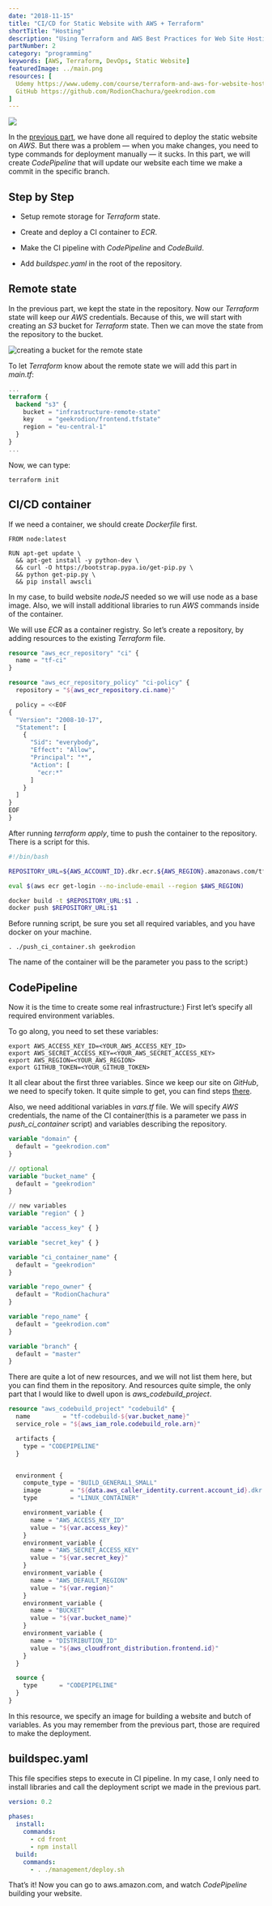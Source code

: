 ```yaml
---
date: "2018-11-15"
title: "CI/CD for Static Website with AWS + Terraform"
shortTitle: "Hosting"
description: "Using Terraform and AWS Best Practices for Web Site Hosting"
partNumber: 2
category: "programming"
keywords: [AWS, Terraform, DevOps, Static Website]
featuredImage: ../main.png
resources: [
  Udemy https://www.udemy.com/course/terraform-and-aws-for-website-hosting/,
  GitHub https://github.com/RodionChachura/geekrodion.com
]
---
```


![](../main.png)

In the [previous part](/blog/aws-website/hosting), we have done all required to deploy the static website on *AWS*. But there was a problem — when you make changes, you need to type commands for deployment manually — it sucks. In this part, we will create *CodePipeline* that will update our website each time we make a commit in the specific branch.

## Step by Step

* Setup remote storage for *Terraform* state.

* Create and deploy a CI container to *ECR*.

* Make the CI pipeline with *CodePipeline* and *CodeBuild*.

* Add *buildspec.yaml* in the root of the repository.

## Remote state

In the previous part, we kept the state in the repository. Now our *Terraform* state will keep our *AWS* credentials. Because of this, we will start with creating an *S3* bucket for *Terraform* state. Then we can move the state from the repository to the bucket.

![creating a bucket for the remote state](remote.gif)

To let *Terraform* know about the remote state we will add this part in *main.tf*:

```hcl:title=main.tf
...
terraform {
  backend "s3" {
    bucket = "infrastructure-remote-state"
    key    = "geekrodion/frontend.tfstate"
    region = "eu-central-1"
  }
}
...
```

Now, we can type:

```shell{ promptUser: geekrodion }
terraform init
```

## CI/CD container

If we need a container, we should create *Dockerfile* first.

```Dockerfile:title=Dockerfile
FROM node:latest

RUN apt-get update \
  && apt-get install -y python-dev \
  && curl -O https://bootstrap.pypa.io/get-pip.py \
  && python get-pip.py \
  && pip install awscli
```

In my case, to build website *nodeJS* needed so we will use node as a base image. Also, we will install additional libraries to run *AWS* commands inside of the container.

We will use *ECR* as a container registry. So let’s create a repository, by adding resources to the existing *Terraform* file.

```hcl:title=main.tf
resource "aws_ecr_repository" "ci" {
  name = "tf-ci"
}

resource "aws_ecr_repository_policy" "ci-policy" {
  repository = "${aws_ecr_repository.ci.name}"

  policy = <<EOF
{
  "Version": "2008-10-17",
  "Statement": [
    {
      "Sid": "everybody",
      "Effect": "Allow",
      "Principal": "*",
      "Action": [
        "ecr:*"
      ]
    }
  ]
}
EOF
}
```

After running *terraform apply*, time to push the container to the repository. There is a script for this.

```shell:title=push_ci_container.sh
#!/bin/bash

REPOSITORY_URL=${AWS_ACCOUNT_ID}.dkr.ecr.${AWS_REGION}.amazonaws.com/tf-ci

eval $(aws ecr get-login --no-include-email --region $AWS_REGION)

docker build -t $REPOSITORY_URL:$1 .
docker push $REPOSITORY_URL:$1
```

Before running script, be sure you set all required variables, and you have docker on your machine.

```shell{ promptUser: geekrodion }
. ./push_ci_container.sh geekrodion
```

The name of the container will be the parameter you pass to the script:)

## CodePipeline

Now it is the time to create some real infrastructure:) First let’s specify all required environment variables.

To go along, you need to set these variables:

```shell{ promptUser: geekrodion }
export AWS_ACCESS_KEY_ID=<YOUR_AWS_ACCESS_KEY_ID>
export AWS_SECRET_ACCESS_KEY=<YOUR_AWS_SECRET_ACCESS_KEY>
export AWS_REGION=<YOUR_AWS_REGION>
export GITHUB_TOKEN=<YOUR_GITHUB_TOKEN>
```

It all clear about the first three variables. Since we keep our site on *GitHub*, we need to specify token. It quite simple to get, you can find steps [there](https://help.github.com/articles/creating-a-personal-access-token-for-the-command-line/).

Also, we need additional variables in *vars.tf* file. We will specify *AWS* credentials, the name of the CI container(this is a parameter we pass in *push_ci_container* script) and variables describing the repository.

```hcl:title=vars.tf
variable "domain" {
  default = "geekrodion.com"
}

// optional
variable "bucket_name" {
  default = "geekrodion"
}

// new variables
variable "region" { }

variable "access_key" { }

variable "secret_key" { }

variable "ci_container_name" {
  default = "geekrodion"
}

variable "repo_owner" {
  default = "RodionChachura"
}

variable "repo_name" {
  default = "geekrodion.com"
}

variable "branch" {
  default = "master"
}
```

There are quite a lot of new resources, and we will not list them here, but you can find them in the repository. And resources quite simple, the only part that I would like to dwell upon is *aws_codebuild_project*.

```hcl:title=main.tf
resource "aws_codebuild_project" "codebuild" {
  name         = "tf-codebuild-${var.bucket_name}"
  service_role = "${aws_iam_role.codebuild_role.arn}"

  artifacts {
    type = "CODEPIPELINE"
  }


  environment {
    compute_type = "BUILD_GENERAL1_SMALL"
    image        = "${data.aws_caller_identity.current.account_id}.dkr.ecr.${var.region}.amazonaws.com/tf-ci:${var.ci_container_name}"
    type         = "LINUX_CONTAINER"

    environment_variable {
      name = "AWS_ACCESS_KEY_ID"
      value = "${var.access_key}"
    }
    environment_variable {
      name = "AWS_SECRET_ACCESS_KEY"
      value = "${var.secret_key}"
    }
    environment_variable {
      name = "AWS_DEFAULT_REGION"
      value = "${var.region}"
    }
    environment_variable {
      name = "BUCKET"
      value = "${var.bucket_name}"
    }
    environment_variable {
      name = "DISTRIBUTION_ID"
      value = "${aws_cloudfront_distribution.frontend.id}"
    }
  }

  source {
    type      = "CODEPIPELINE"
  }
}
```

In this resource, we specify an image for building a website and butch of variables. As you may remember from the previous part, those are required to make the deployment.

## buildspec.yaml

This file specifies steps to execute in CI pipeline. In my case, I only need to install libraries and call the deployment script we made in the previous part.

```yaml:title=buildspec.yaml
version: 0.2
            
phases:
  install:
    commands:
      - cd front
      - npm install
  build:
    commands:
      - . ./management/deploy.sh
```

That’s it! Now you can go to aws.amazon.com, and watch *CodePipeline* building your website.
